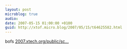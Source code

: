 ```yaml
---
layout: post
microblog: true
audio: 
date: 2007-05-15 01:00:00 +0100
guid: http://xtof.micro.blog/2007/05/15/t64625582.html
---
```

bofs [2007.xtech.org/public/sc...](http://2007.xtech.org/public/schedule/grid)
